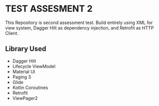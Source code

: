 # TEST ASSESMENT 2

This Repository is second assessment test. Build entirely using XML for view system, Dagger Hilt as dependency injection, and Retrofit as HTTP Client.

## Library Used

 -  Dagger Hilt
 -  Lifecycle ViewModel
 -  Material UI 
 -  Paging 3
 -  Glide
 -  Kotlin Coroutines
 -  Retrofit
 -  ViewPager2
